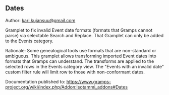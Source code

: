 Dates
-----
Author: kari.kujansuu@gmail.com

Gramplet to fix invalid Event date formats (formats that Gramps cannot parse) via selectable Search and Replace. That Gramplet can only be added to the Events category.

Rationale:
Some genealogical tools use formats that are non-standard or ambiguous. This gramplet allows transforming imported Event dates into formats that Gramps can understand. The transforms are applied to the selected rows in the Events category view. The "Events with an invalid date" custom filter rule will limit row to those with non-conformant dates.

Documentation published to:
https://www.gramps-project.org/wiki/index.php/Addon:Isotammi_addons#Dates
